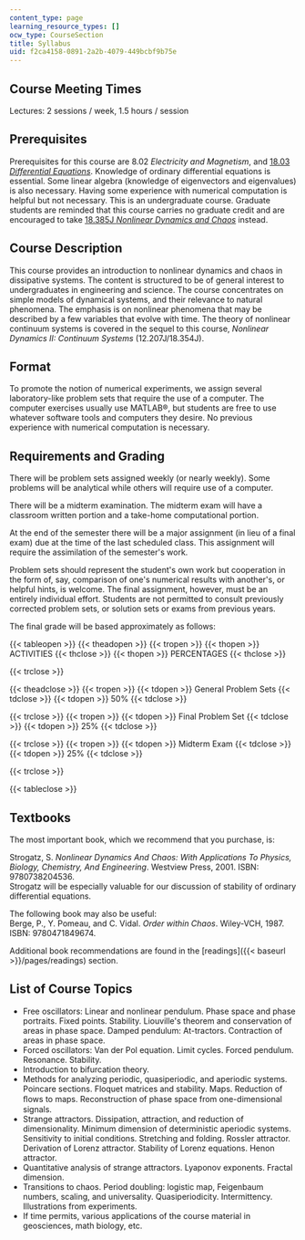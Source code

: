 ```yaml
---
content_type: page
learning_resource_types: []
ocw_type: CourseSection
title: Syllabus
uid: f2ca4158-0891-2a2b-4079-449bcbf9b75e
---
```


Course Meeting Times
--------------------

Lectures: 2 sessions / week, 1.5 hours / session

Prerequisites
-------------

Prerequisites for this course are 8.02 _Electricity and Magnetism_, and [18.03 _Differential Equations_](/courses/18-03-differential-equations-spring-2010). Knowledge of ordinary differential equations is essential. Some linear algebra (knowledge of eigenvectors and eigenvalues) is also necessary. Having some experience with numerical computation is helpful but not necessary. This is an undergraduate course. Graduate students are reminded that this course carries no graduate credit and are encouraged to take [18.385J _Nonlinear Dynamics and Chaos_](/courses/18-385j-nonlinear-dynamics-and-chaos-fall-2004) instead.

Course Description
------------------

This course provides an introduction to nonlinear dynamics and chaos in dissipative systems. The content is structured to be of general interest to undergraduates in engineering and science. The course concentrates on simple models of dynamical systems, and their relevance to natural phenomena. The emphasis is on nonlinear phenomena that may be described by a few variables that evolve with time. The theory of nonlinear continuum systems is covered in the sequel to this course, _Nonlinear Dynamics II: Continuum Systems_ (12.207J/18.354J).

Format
------

To promote the notion of numerical experiments, we assign several laboratory-like problem sets that require the use of a computer. The computer exercises usually use MATLAB®, but students are free to use whatever software tools and computers they desire. No previous experience with numerical computation is necessary.

Requirements and Grading
------------------------

There will be problem sets assigned weekly (or nearly weekly). Some problems will be analytical while others will require use of a computer.

There will be a midterm examination. The midterm exam will have a classroom written portion and a take-home computational portion.

At the end of the semester there will be a major assignment (in lieu of a final exam) due at the time of the last scheduled class. This assignment will require the assimilation of the semester's work.

Problem sets should represent the student's own work but cooperation in the form of, say, comparison of one's numerical results with another's, or helpful hints, is welcome. The final assignment, however, must be an entirely individual effort. Students are not permitted to consult previously corrected problem sets, or solution sets or exams from previous years.

The final grade will be based approximately as follows:

{{< tableopen >}}
{{< theadopen >}}
{{< tropen >}}
{{< thopen >}}
ACTIVITIES
{{< thclose >}}
{{< thopen >}}
PERCENTAGES
{{< thclose >}}

{{< trclose >}}

{{< theadclose >}}
{{< tropen >}}
{{< tdopen >}}
General Problem Sets
{{< tdclose >}}
{{< tdopen >}}
50%
{{< tdclose >}}

{{< trclose >}}
{{< tropen >}}
{{< tdopen >}}
Final Problem Set
{{< tdclose >}}
{{< tdopen >}}
25%
{{< tdclose >}}

{{< trclose >}}
{{< tropen >}}
{{< tdopen >}}
Midterm Exam
{{< tdclose >}}
{{< tdopen >}}
25%
{{< tdclose >}}

{{< trclose >}}

{{< tableclose >}}

Textbooks
---------

The most important book, which we recommend that you purchase, is:

Strogatz, S. _Nonlinear Dynamics And Chaos: With Applications To Physics, Biology, Chemistry, And Engineering_. Westview Press, 2001. ISBN: 9780738204536.  
Strogatz will be especially valuable for our discussion of stability of ordinary differential equations.

The following book may also be useful:  
Berge, P., Y. Pomeau, and C. Vidal. _Order within Chaos_. Wiley-VCH, 1987. ISBN: 9780471849674.

Additional book recommendations are found in the [readings]({{< baseurl >}}/pages/readings) section.

List of Course Topics
---------------------

*   Free oscillators: Linear and nonlinear pendulum. Phase space and phase portraits. Fixed points. Stability. Liouville's theorem and conservation of areas in phase space. Damped pendulum: At-tractors. Contraction of areas in phase space.
*   Forced oscillators: Van der Pol equation. Limit cycles. Forced pendulum. Resonance. Stability.
*   Introduction to bifurcation theory.
*   Methods for analyzing periodic, quasiperiodic, and aperiodic systems. Poincare sections. Floquet matrices and stability. Maps. Reduction of ﬂows to maps. Reconstruction of phase space from one-dimensional signals.
*   Strange attractors. Dissipation, attraction, and reduction of dimensionality. Minimum dimension of deterministic aperiodic systems. Sensitivity to initial conditions. Stretching and folding. Rossler attractor. Derivation of Lorenz attractor. Stability of Lorenz equations. Henon attractor.
*   Quantitative analysis of strange attractors. Lyaponov exponents. Fractal dimension.
*   Transitions to chaos. Period doubling: logistic map, Feigenbaum numbers, scaling, and universality. Quasiperiodicity. Intermittency. Illustrations from experiments.
*   If time permits, various applications of the course material in geosciences, math biology, etc.